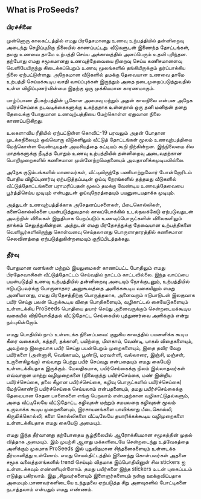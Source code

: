 ## What is ProSeeds?
### பிரச்சினை

முன்னொரு காலகட்டத்தில் எமது பிரதேசமானது உணவு உற்பத்தியில் தன்னிறைவு அடைந்து செழிப்புமிகு நிலையில் காணப்பட்டது. வீடுகளுடன் இணைந்த தோட்டங்கள், தமது உணவை தாமே உற்பத்தி செய்ய  அக்காலத்தில் அளப்பெரும் உதவி புரிந்தன. தற்போது எமது சமூகமானது உணவுத்தேவையை நிறைவு செய்ய கணிசமானளவு வெளியேயிருந்து கிடைக்கப்பெறும் உணவு மூலங்களில் தங்கியிருக்கும் துர்ப்பாக்கிய நிலை ஏற்பட்டுள்ளது. அநேகமான வீடுகளில் தமக்கு தேவையான உணவை தாமே உற்பத்தி செய்யக்கூடிய வசதி வாய்ப்புக்கள் இருந்தும் அதை நடைமுறைப்படுத்துவதில் உள்ள விழிப்புணர்வின்மை இதற்கு  ஒரு முக்கியமான காரணமாகும். 

யாழ்ப்பாண தீபகற்பத்தின் பூகோள அமைவு மற்றும் அதன் காலநிலை என்பன அநேக பயிர்ச்செய்கை நடவடிக்கைகளுக்கு உகந்ததாக உள்ளதால் ஒரு தனி மனிதன் தனது தேவைக்கு போதுமான உணவுற்பத்தியை மேற்கொள்ள ஏதுவான நிலை காணப்படுகிறது. 

உலகளாவிய ரீதியில் ஏற்பட்டுள்ள கொவிட்-19 பரவலும் அதன் போதான முடக்கநிலையும் ஒவ்வொரு வீடுகளிலும் வீட்டுத் தோட்டங்கள் மூலம் உணவுற்பத்தியை மேற்கொள்ள வேண்டியதன் அவசியத்தை கட்டியம் கூறி நிற்கின்றன.  இந்நிலைமை சில மாதங்களுக்கு நீடித்த போதும் உணவு உற்பத்தியில் தன்னிறைவு அடைவதற்கான பொறிமுறைகளில் கணிசமான முன்னேற்றமெதனையும் அவதானிக்கமுடியவில்லை. 

அநேக குடும்பங்களில் மாணவர்கள், வீட்டிலிருந்தே பணியாற்றுவோர் போன்றோரிடம்  போதிய விழிப்புணர்வு ஏற்படுத்தப்படின் ஓய்வு நேரங்களில் தத்தமது வீடுகளில் வீட்டுத்தோட்டங்களை பராமரிப்பதன் மூலம் தமக்கு வேண்டிய உணவுத்தேவையை பூர்த்திசெய்ய முடியும்  என்பதுடன் ஓய்வுநேரத்தையும் பயனுடையதாக்க முடியும். 

அத்துடன் உணவுற்பத்திக்காக அசேதனப்பசளைகள், பீடைகொல்லிகள், களைகொல்லிகளை பயன்படுத்துவதால் காலப்போக்கில் உடல்நலக்கேடு ஏற்படுவதுடன் அவற்றின் விலைகள் இறுதியாக பெறப்படும் உணவுப்பொருட்களின் விலைகளிலும் தாக்கம் செலுத்துகின்றன. அத்துடன் எமது பிரதேசத்துக்கு தேவையான உற்பத்திகளை வெளியூர்களிலிருந்து கொள்வனவு செய்தலானது பொருளாதாரத்தில் கணிசமான செலவினத்தை ஏற்படுத்துகின்றமையும் குறிப்பிடத்தக்கது.

### தீர்வு
போதுமான வளங்கள் மற்றும் இயலுமைகள் காணப்பட்ட போதிலும் எமது பிரதேசவாசிகள் வீட்டுத்தோட்டம் செய்வதில் நாட்டம் காட்டவில்லை. இந்த வாய்ப்பை பயன்படுத்தி உணவு உற்பத்தியில் தன்னிறைவு அடையும் நோக்குடனும், உற்பத்தியில் ஈடுபடுபவர்க்கு பொருளாதார அனுகூலத்தை  அளிக்ககூடிய வகையிலும் எமது அணியானது, எமது பிரதேசத்திற்கு பொருத்தமாக, அனைவரும் ஈடுபாடுடன் இலகுவாக பயிர் செய்து பலன் பெறக்கூடிய விதை பொதிகளையும், வழிகாட்டல் கையேடுகளையும் உள்ளடக்கிய ProSeeds பொதியை தயார் செய்து அனைவருக்கும் சென்றடையக்கூடிய வகையில் விநியோகித்தல் வீட்டுதோட்ட செய்கையில் புத்துணர்வை அளிக்கும் என்று நம்புகின்றோம்.
	
எமது பொதியில் நாம் உள்ளடக்க நினைப்பவை: குறுகிய காலத்தில் பயனளிக்க கூடிய கீரை வகைகள், கத்தரி, தக்காளி, பயிற்றை, மிளகாய், வெண்டி, பாகல் விதைகளையும், அவற்றை இலகுவாக பயிர் செய்து பயன்பெறும் முறைகளையும், இதை தவிர வேறு பயிர்களை (அன்னாசி,  வெங்காயம், பூண்டு, மரவள்ளி, வல்லாரை, இஞ்சி, மஞ்சள், உருளைகிழங்கு) எவ்வாறு பெற்று பயிர் செய்வது என்பதையும் எமது கையேடு உள்ளடக்கியதாக இருக்கும். மேலதிகமாக, பயிர்செய்கைக்கு நிலம் இல்லாதவர்கள் எவ்வாறான மாற்று வழிமுறைகளை (நிலைகுத்து பயிர்ச்செய்கை, மண் இன்றிய பயிர்ச்செய்கை, தலை கீழான பயிர்ச்செய்கை, கழிவு பொருட்களில் பயிர்ச்செய்கை) மேற்கொண்டு பயிர்ச்செய்கை செய்யலாம் என்பதனையும், தமது பயிர்ச்செய்கைக்கு
தேவையான சேதன பசளைகளை எங்கு பெறலாம் என்பதற்கான வழிகாட்டுதல்களும், அதை வீட்டிலேயே வீட்டுதோட்ட கழிவுகள் மற்றும் சமயலறை கழிவுகள் மூலம் உருவாக்க கூடிய முறைகளையும்,  இரசாயனங்களை பாவிக்காது பீடைகொல்லி, கிருமிக்கொல்லி, களை கொல்லிகளை வீட்டிலேயே தயாரிக்கக்கூடிய வழிமுறைகளை உள்ளடக்கியதாக எமது கையேடு அமையும்.

எமது இந்த தீர்வானது தற்போதைய சூழ்நிலையில் ஆரோக்கியமான சமூகத்தின் முதல் வித்தாக அமையும். இம் முயற்சி ஆனது மக்களிடையே சென்றடைந்து உத்வேகத்தை அளிக்கும் முகமாக ProSeeds இல் புதுவிதமான சிந்தனைகளையும் உள்ளடக்க தீர்மானித்து உள்ளோம். எமது செயல்திட்டத்தில் இணைந்து கொள்பவர்கள் அதனை சமூக வலைத்தளங்களில் trend செய்யும் விதமாக இப்பொதியினுள் சில stickers ஐ உள்ளடக்கவும் எண்ணியுள்ளோம். தமது பயிர்களை இந்த stickers உடன் புகைப்படம் எடுத்து பகிரலாம். இது ,சிறுவர்களையும் இளைஞர்களையும் நன்கு ஊக்குவிப்பதாக அமையும்.மாணவர்களிடையே உந்துதலை ஏற்படுத்த சிறு அளவுகளில் போட்டிகளை நடாத்தலாம் என்பதும் எமது எண்ணம். 
